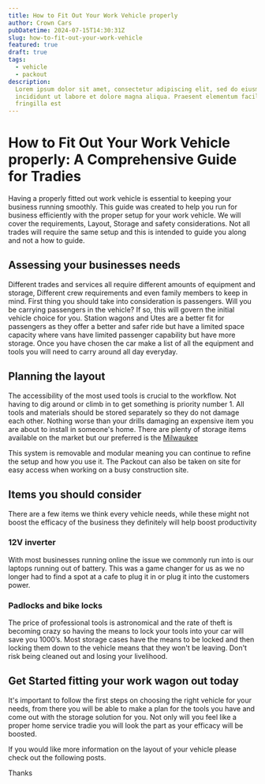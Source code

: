 ```yaml
---
title: How to Fit Out Your Work Vehicle properly
author: Crown Cars
pubDatetime: 2024-07-15T14:30:31Z
slug: how-to-fit-out-your-work-vehicle
featured: true
draft: true
tags:
  - vehicle
  - packout
description:
  Lorem ipsum dolor sit amet, consectetur adipiscing elit, sed do eiusmod tempor
  incididunt ut labore et dolore magna aliqua. Praesent elementum facilisis leo vel
  fringilla est
---
```


# How to Fit Out Your Work Vehicle properly: A Comprehensive Guide for Tradies

Having a properly fitted out work vehicle is essential to keeping your business running smoothly. 
This guide was created to help you run for business efficiently with the proper setup for your work vehicle. We will cover the requirements, Layout, Storage and safety considerations.
Not all trades will require the same setup and this is intended to guide you along and not a how to guide.

## Assessing your businesses needs

Different trades and services all require different amounts of equipment and storage, Different crew requirements and even family members to keep in mind.
First thing you should take into consideration is passengers. Will you be carrying passengers in the vehicle? If so, this will govern the initial vehicle choice for you. Station wagons and Utes are a better fit for passengers as they offer a better and safer ride but have a limited space capacity where vans have limited passenger capability but have more storage.
Once you have chosen the car make a list of all the equipment and tools you will need to carry around all day everyday.

## Planning the layout

The accessibility of the most used tools is crucial to the workflow. Not having to dig around or climb in to get something is priority number 1.
All tools and materials should be stored separately so they do not damage each other. Nothing worse than your drills damaging an expensive item you are about to install in someone's home.
There are plenty of storage items available on the market but our preferred is the [Milwaukee](https://www.milwaukeetool.co.nz/system/packout/)

This system is removable and modular meaning you can continue to refine the setup and how you use it. The Packout can also be taken on site for easy access when working on a busy construction site.

## Items you should consider

There are a few items we think every vehicle needs, while these might not boost the efficacy of the business they definitely will help boost productivity

### 12V inverter

With most businesses running online the issue we commonly run into is our laptops running out of battery. This was a game changer for us as we no longer had to find a spot at a cafe to plug it in or plug it into the customers power.

### Padlocks and bike locks

The price of professional tools is astronomical and the rate of theft is becoming crazy so having the means to lock your tools into your car will save you 1000’s.
Most storage cases have  the means to be locked and then locking them down to the vehicle means that they won't be leaving.
Don't risk being cleaned out and losing your livelihood.


## Get Started fitting your work wagon out today

It's important to follow the first steps on choosing the right vehicle for your needs, from there you will be able to make a plan for the tools you have and come out with the storage solution for you.
Not only will you feel like a proper home service tradie you will look the part as your efficacy will be boosted.

If you would like more information on the layout of your vehicle please check out the following posts.

Thanks